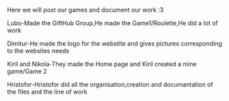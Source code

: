 Here we will post our games and document our work :3


Lubo-Made the GiftHub Group,He made the Game1/Roulette,He did a lot of work

Dimitur-He made the logo for the webstite and gives pictures corresponding to the websites needs

Kiril and Nikola-They made the Home page and Kiril created a mine game/Game 2

Hristofor-Hristofor did all the organisation,creation and documantation of the files and the line of work 
